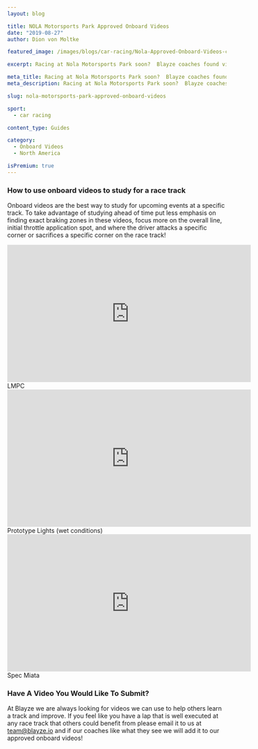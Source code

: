 ```yaml
---
layout: blog

title: NOLA Motorsports Park Approved Onboard Videos
date: "2019-08-27"
author: Dion von Moltke

featured_image: /images/blogs/car-racing/Nola-Approved-Onboard-Videos-compressor.jpg

excerpt: Racing at Nola Motorsports Park soon?  Blayze coaches found videos they approve of watching to study for this race track!

meta_title: Racing at Nola Motorsports Park soon?  Blayze coaches found videos they approve of watching to study for this race track!
meta_description: Racing at Nola Motorsports Park soon?  Blayze coaches found videos they approve of watching to study for this race track!

slug: nola-motorsports-park-approved-onboard-videos

sport:
  - car racing

content_type: Guides

category:
  - Onboard Videos
  - North America

isPremium: true
---
```


### How to use onboard videos to study for a race track

Onboard videos are the best way to study for upcoming events at a specific track. To take advantage of studying ahead of time put less emphasis on finding exact braking zones in these videos, focus more on the overall line, initial throttle application spot, and where the driver attacks a specific corner or sacrifices a specific corner on the race track!

<iframe title="Blog iFrame" width="560" height="315" src="https://www.youtube.com/embed/q2RTR0uZ-PM" frameborder="0" allow="accelerometer; autoplay; encrypted-media; gyroscope; picture-in-picture" allowfullscreen></iframe>
LMPC

<iframe title="Blog iFrame" width="560" height="315" src="https://www.youtube.com/embed/_jy0Vh_NUpo" frameborder="0" allow="accelerometer; autoplay; encrypted-media; gyroscope; picture-in-picture" allowfullscreen></iframe>
Prototype Lights (wet conditions)

<iframe title="Blog iFrame" width="560" height="315" src="https://www.youtube.com/embed/OkptjNtmmJ8" frameborder="0" allow="accelerometer; autoplay; encrypted-media; gyroscope; picture-in-picture" allowfullscreen></iframe>
Spec Miata

### Have A Video You Would Like To Submit?

At Blayze we are always looking for videos we can use to help others learn a track and improve. If you feel like you have a lap that is well executed at any race track that others could benefit from please email it to us at team@blayze.io and if our coaches like what they see we will add it to our approved onboard videos!
